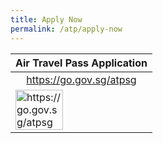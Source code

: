 ```yaml
---
title: Apply Now
permalink: /atp/apply-now
---
```

<table>
  <thead>
    <tr>
      <th style="text-align:center;">Air Travel Pass Application</th>
    </tr>
  </thead>
  <tbody>
    <tr>
      <td style="text-align:center;"><a href="https://go.gov.sg/atpsg">https://go.gov.sg/atpsg</a></td>
    </tr>
    <tr>
      <td><a href="https://go.gov.sg/atpsg"><img src="/images/qr-atpsg.png" alt="https://go.gov.sg/atpsg" title="https://go.gov.sg/atpsg" style="width:60%;"></a></td>
    </tr>
  </tbody>
</table>

<!--<table>
  <thead>
    <tr>
      <th colspan="2" style="text-align:center;">Air Travel Pass Application (ATP)</th>
    </tr>
  </thead>
  <tbody>
    <tr>
      <td colspan="2" style="text-align:center; vertical align:middle;">Application portal link: <a href="https://go.gov.sg/atpsg">https://go.gov.sg/atpsg</a></td>
    </tr>
     <tr>
      <td style="text-align:center;"><b>1) Please select "Log in with Email Address" to apply for an Air Travel Pass</b></td>
       <td style="text-align:center;"><b>2) Please enter the necessary details to start applying</b></td>
    </tr>
    <tr>
      <td><a href="/files/ATP_1.PNG"><img src="/files/ATP_1.PNG" alt="https://go.gov.sg/atpsg" title="https://go.gov.sg/atpsg" style="width:80%;"></a></td>
      <td><a href="/files/ATP_2.PNG"><img src="/files/ATP_2.PNG" alt="https://go.gov.sg/atpsg" title="https://go.gov.sg/atpsg" style="width:100%;"></a></td>
    </tr>
     <tr>
      <td style="text-align:center;"><b>3) "One Time Password (OTP)" will be sent to your email address</b></td>
      <td style="text-align:center;"><b>4) Select "Apply for a Air Travel Pass" for ATP application</b></td>
    </tr>
      <tr>
      <td><a href="/files/ATP_3.PNG"><img src="/files/ATP_3.PNG" alt="https://go.gov.sg/atpsg" title="https://go.gov.sg/atpsg" style="width:100%;"></a></td>
      <td><a href="/files/ATP_4.PNG"><img src="/files/ATP_4.PNG" alt="https://go.gov.sg/atpsg" title="https://go.gov.sg/atpsg" style="width:100%;"></a></td>
    </tr>
  </tbody>
</table>-->
